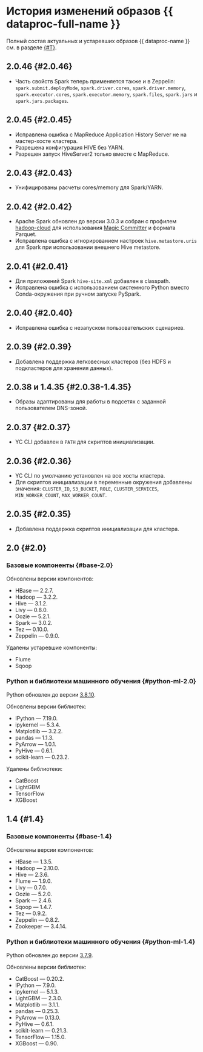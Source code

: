 # История изменений образов {{ dataproc-full-name }}

Полный состав актуальных и устаревших образов {{ dataproc-name }} см. в разделе [{#T}](../concepts/environment.md).


## 2.0.46 {#2.0.46}

* Часть свойств Spark теперь применяется также и в Zeppelin: `spark.submit.deployMode`, `spark.driver.cores`, `spark.driver.memory`, `spark.executor.cores`, `spark.executor.memory`, `spark.files`, `spark.jars` и `spark.jars.packages`.

## 2.0.45 {#2.0.45}

* Исправлена ошибка с MapReduce Application History Server не на мастер-хосте кластера.
* Разрешена конфигурация HIVE без YARN.
* Разрешен запуск HiveServer2 только вместе с MapReduce.

## 2.0.43 {#2.0.43}

* Унифицированы расчеты cores/memory для Spark/YARN.

## 2.0.42 {#2.0.42}

* Apache Spark обновлен до версии 3.0.3 и собран с профилем [hadoop-cloud](https://spark.apache.org/docs/3.0.3/cloud-integration.html) для использования [Magic Committer](https://hadoop.apache.org/docs/r3.2.3/hadoop-aws/tools/hadoop-aws/committers.html#Using_the_Magic_committer) и формата Parquet.
* Исправлена ошибка с игнорированием настроек `hive.metastore.uris` для Spark при использовании внешнего Hive metastore.

## 2.0.41 {#2.0.41}

* Для приложений Spark `hive-site.xml` добавлен в classpath.
* Исправлена ошибка с использованием системного Python вместо Conda-окружения при ручном запуске PySpark.

## 2.0.40 {#2.0.40}

* Исправлена ошибка с незапуском пользовательских сценариев.

## 2.0.39 {#2.0.39}

* Добавлена поддержка легковесных кластеров (без HDFS и подкластеров для хранения данных).

## 2.0.38 и 1.4.35 {#2.0.38-1.4.35}

* Образы адаптированы для работы в подсетях с заданной пользователем DNS-зоной.

## 2.0.37 {#2.0.37}

* YC CLI добавлен в `PATH` для скриптов инициализации.

## 2.0.36 {#2.0.36}

* YC CLI по умолчанию установлен на все хосты кластера.
* Для скриптов инициализации в переменные окружения добавлены значения: `CLUSTER_ID`, `S3_BUCKET`, `ROLE`, `CLUSTER_SERVICES`, `MIN_WORKER_COUNT`, `MAX_WORKER_COUNT`.

## 2.0.35 {#2.0.35}

* Добавлена поддержка скриптов инициализации для кластера.

## 2.0 {#2.0}

### Базовые компоненты {#base-2.0}

Обновлены версии компонентов:

* HBase — 2.2.7.
* Hadoop — 3.2.2.
* Hive — 3.1.2.
* Livy — 0.8.0.
* Oozie — 5.2.1.
* Spark — 3.0.2.
* Tez — 0.10.0.
* Zeppelin — 0.9.0.

Удалены устаревшие компоненты:

* Flume
* Sqoop

### Python и библиотеки машинного обучения {#python-ml-2.0}

Python обновлен до версии [3.8.10](https://docs.python.org/3.8/whatsnew/changelog.html#python-3-8-10-final "Список изменений").

Обновлены версии библиотек:

* IPython — 7.19.0.
* ipykernel — 5.3.4.
* Matplotlib — 3.2.2.
* pandas — 1.1.3.
* PyArrow — 1.0.1.
* PyHive — 0.6.1.
* scikit-learn — 0.23.2.

Удалены библиотеки:

* CatBoost
* LightGBM
* TensorFlow
* XGBoost

## 1.4 {#1.4}

### Базовые компоненты {#base-1.4}

Обновлены версии компонентов:

* HBase — 1.3.5.
* Hadoop — 2.10.0.
* Hive — 2.3.6.
* Flume — 1.9.0.
* Livy — 0.7.0.
* Oozie — 5.2.0.
* Spark — 2.4.6.
* Sqoop — 1.4.7.
* Tez — 0.9.2.
* Zeppelin — 0.8.2.
* Zookeeper — 3.4.14.

### Python и библиотеки машинного обучения {#python-ml-1.4}

Python обновлен до версии [3.7.9](https://docs.python.org/3.7/whatsnew/changelog.html#python-3-7-9-final "Список изменений").

Обновлены версии библиотек:

* CatBoost — 0.20.2.
* IPython — 7.9.0.
* ipykernel — 5.1.3.
* LightGBM — 2.3.0.
* Matplotlib — 3.1.1.
* pandas — 0.25.3.
* PyArrow — 0.13.0.
* PyHive — 0.6.1.
* scikit-learn — 0.21.3.
* TensorFlow— 1.15.0.
* XGBoost — 0.90.

